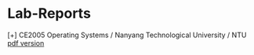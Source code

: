# Lab-Reports

[+] CE2005 Operating Systems / Nanyang Technological University / NTU [pdf version](https://github.com/mehmetfazil/Lab-Reports/raw/master/CE2005/CE2005%20lab4%20Report.pdf)


